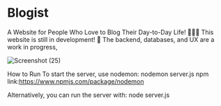 # Blogist
A Website for People Who Love to Blog Their Day-to-Day Life! 🚀📖✨
This website is still in development! 🚧 The backend, databases, and UX are a work in progress, 


![Screenshot (25)](https://github.com/user-attachments/assets/5674d746-2a05-405d-b223-02c1947b6a35)

How to Run
To start the server, use nodemon:
nodemon server.js
npm link:https://www.npmjs.com/package/nodemon

Alternatively, you can run the server with:
node server.js
